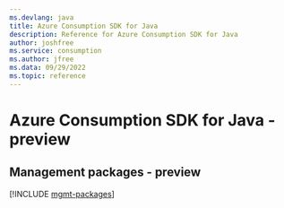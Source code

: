 ```yaml
---
ms.devlang: java
title: Azure Consumption SDK for Java
description: Reference for Azure Consumption SDK for Java
author: joshfree
ms.service: consumption
ms.author: jfree
ms.data: 09/29/2022
ms.topic: reference
---
```

# Azure Consumption SDK for Java - preview

## Management packages - preview
[!INCLUDE [mgmt-packages](consumption-mgmt-index.md)]